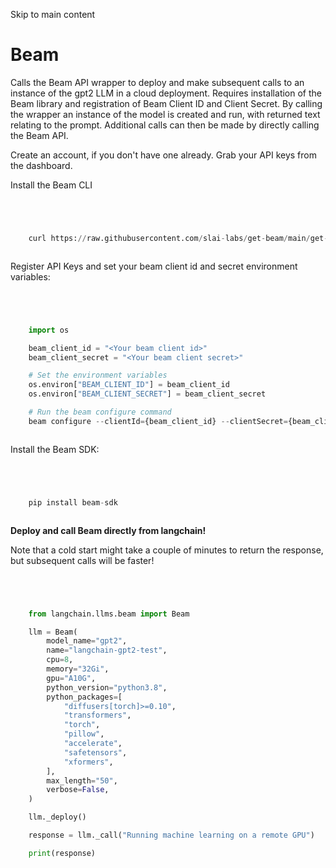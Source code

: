 

Skip to main content

# Beam

Calls the Beam API wrapper to deploy and make subsequent calls to an instance of the gpt2 LLM in a cloud deployment. Requires installation of the Beam library and registration of Beam Client ID and
Client Secret. By calling the wrapper an instance of the model is created and run, with returned text relating to the prompt. Additional calls can then be made by directly calling the Beam API.

Create an account, if you don't have one already. Grab your API keys from the dashboard.

Install the Beam CLI

```python




    curl https://raw.githubusercontent.com/slai-labs/get-beam/main/get-beam.sh -sSfL | sh



```


Register API Keys and set your beam client id and secret environment variables:

```python




    import os

    beam_client_id = "<Your beam client id>"
    beam_client_secret = "<Your beam client secret>"

    # Set the environment variables
    os.environ["BEAM_CLIENT_ID"] = beam_client_id
    os.environ["BEAM_CLIENT_SECRET"] = beam_client_secret

    # Run the beam configure command
    beam configure --clientId={beam_client_id} --clientSecret={beam_client_secret}



```


Install the Beam SDK:

```python




    pip install beam-sdk



```


 **Deploy and call Beam directly from langchain!**

Note that a cold start might take a couple of minutes to return the response, but subsequent calls will be faster!

```python




    from langchain.llms.beam import Beam

    llm = Beam(
        model_name="gpt2",
        name="langchain-gpt2-test",
        cpu=8,
        memory="32Gi",
        gpu="A10G",
        python_version="python3.8",
        python_packages=[
            "diffusers[torch]>=0.10",
            "transformers",
            "torch",
            "pillow",
            "accelerate",
            "safetensors",
            "xformers",
        ],
        max_length="50",
        verbose=False,
    )

    llm._deploy()

    response = llm._call("Running machine learning on a remote GPU")

    print(response)



```

